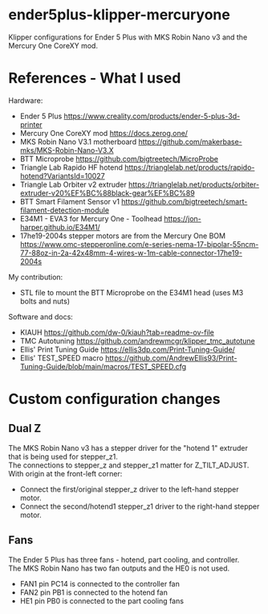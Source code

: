 # ender5plus-klipper-mercuryone
Klipper configurations for Ender 5 Plus with MKS Robin Nano v3 and the Mercury One CoreXY mod.

# References - What I used
Hardware:
* Ender 5 Plus https://www.creality.com/products/ender-5-plus-3d-printer
* Mercury One CoreXY mod https://docs.zerog.one/
* MKS Robin Nano V3.1 motherboard https://github.com/makerbase-mks/MKS-Robin-Nano-V3.X
* BTT Microprobe https://github.com/bigtreetech/MicroProbe
* Triangle Lab Rapido HF hotend https://trianglelab.net/products/rapido-hotend?VariantsId=10027
* Triangle Lab Orbiter v2 extruder https://trianglelab.net/products/orbiter-extruder-v20%EF%BC%88black-gear%EF%BC%89
* BTT Smart Filament Sensor v1 https://github.com/bigtreetech/smart-filament-detection-module
* E34M1 - EVA3 for Mercury One - Toolhead https://jon-harper.github.io/E34M1/
* 17he19-2004s stepper motors are from the Mercury One BOM
https://www.omc-stepperonline.com/e-series-nema-17-bipolar-55ncm-77-88oz-in-2a-42x48mm-4-wires-w-1m-cable-connector-17he19-2004s

My contribution:
* STL file to mount the BTT Microprobe on the E34M1 head (uses M3 bolts and nuts)

Software and docs:
* KIAUH https://github.com/dw-0/kiauh?tab=readme-ov-file
* TMC Autotuning https://github.com/andrewmcgr/klipper_tmc_autotune
* Ellis' Print Tuning Guide https://ellis3dp.com/Print-Tuning-Guide/
* Ellis' TEST_SPEED macro https://github.com/AndrewEllis93/Print-Tuning-Guide/blob/main/macros/TEST_SPEED.cfg

# Custom configuration changes

## Dual Z
The MKS Robin Nano v3 has a stepper driver for the "hotend 1" extruder that is being used for stepper_z1.<br>
The connections to stepper_z and stepper_z1 matter for Z_TILT_ADJUST.  <br>With origin at the front-left corner:
* Connect the first/original stepper_z driver to the left-hand stepper motor.
* Connect the second/hotend1 stepper_z1 driver to the right-hand stepper motor.

## Fans
The Ender 5 Plus has three fans - hotend, part cooling, and controller.<br>
The MKS Robin Nano has two fan outputs and the HE0 is not used.
* FAN1 pin PC14 is connected to the controller fan
* FAN2 pin PB1 is connected to the hotend fan
* HE1 pin PB0 is connected to the part cooling fans
  
